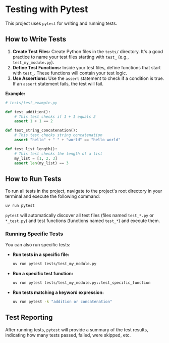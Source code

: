 # Testing with Pytest

This project uses `pytest` for writing and running tests.

## How to Write Tests

1.  **Create Test Files:** Create Python files in the `tests/` directory. It's a good practice to name your test files starting with `test_` (e.g., `test_my_module.py`).
2.  **Define Test Functions:** Inside your test files, define functions that start with `test_`. These functions will contain your test logic.
3.  **Use Assertions:** Use the `assert` statement to check if a condition is true. If an `assert` statement fails, the test will fail.

**Example:**

```python
# tests/test_example.py

def test_addition():
    # This test checks if 1 + 1 equals 2
    assert 1 + 1 == 2

def test_string_concatenation():
    # This test checks string concatenation
    assert "hello" + " " + "world" == "hello world"

def test_list_length():
    # This test checks the length of a list
    my_list = [1, 2, 3]
    assert len(my_list) == 3
```

## How to Run Tests

To run all tests in the project, navigate to the project's root directory in your terminal and execute the following command:

```bash
uv run pytest
```

`pytest` will automatically discover all test files (files named `test_*.py` or `*_test.py`) and test functions (functions named `test_*`) and execute them.

### Running Specific Tests

You can also run specific tests:

*   **Run tests in a specific file:**
    ```bash
    uv run pytest tests/test_my_module.py
    ```
*   **Run a specific test function:**
    ```bash
    uv run pytest tests/test_my_module.py::test_specific_function
    ```
*   **Run tests matching a keyword expression:**
    ```bash
    uv run pytest -k "addition or concatenation"
    ```

## Test Reporting

After running tests, `pytest` will provide a summary of the test results, indicating how many tests passed, failed, were skipped, etc.
